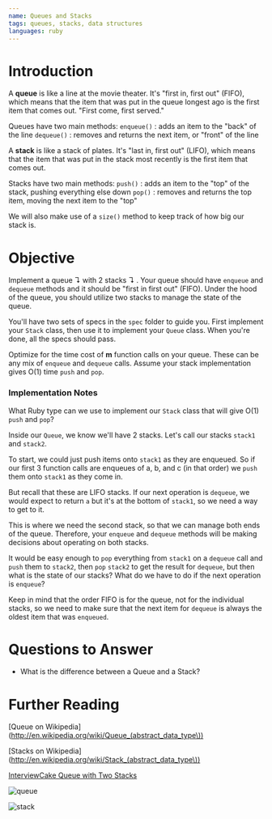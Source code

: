 ```yaml
---
name: Queues and Stacks
tags: queues, stacks, data structures
languages: ruby
---
```


# Introduction

A **queue** is like a line at the movie theater. It's "first in, first out" (FIFO), which means that the item that was put in the queue longest ago is the first item that comes out. "First come, first served."

Queues have two main methods:
`enqueue()` : adds an item to the "back" of the line
`dequeue()` : removes and returns the next item, or "front" of the line

A **stack** is like a stack of plates. It's "last in, first out" (LIFO), which means that the item that was put in the stack most recently is the first item that comes out.

Stacks have two main methods:
`push()` : adds an item to the "top" of the stack, pushing everything else
down
`pop()` : removes and returns the top item, moving the next item to the
"top"

We will also make use of a `size()` method to keep track of how big our
stack is.

# Objective

Implement a queue ↴ with 2 stacks ↴ . Your queue should have `enqueue` and `dequeue` methods and it should be "first in first out" (FIFO). Under the hood of the queue, you should utilize two stacks to manage the state of the queue.

You'll have two sets of specs in the `spec` folder to guide you. First
implement your `Stack` class, then use it to implement your `Queue`
class. When you're done, all the specs should pass.

Optimize for the time cost of **m** function calls on your queue. These can be any mix of `enqueue` and `dequeue` calls. Assume your stack implementation gives O(1) time `push` and `pop`.

### Implementation Notes

What Ruby type can we use to implement our `Stack` class that will give
O(1) `push` and `pop`?

Inside our `Queue`, we know we'll have 2 stacks. Let's call our stacks `stack1` and `stack2`.

To start, we could just push items onto `stack1` as they are enqueued. So if our first 3 function calls are enqueues of a, b, and c (in that order) we `push` them onto `stack1` as they come in.

But recall that these are LIFO stacks. If our next operation is `dequeue`, we would expect to return `a` but it's at the bottom of `stack1`, so we need a way to get to it.

This is where we need the second stack, so that we can manage both ends
of the queue. Therefore, your `enqueue` and `dequeue` methods will be
making decisions about operating on both stacks.

It would be easy enough to `pop` everything from `stack1` on a `dequeue`
call and `push` them to `stack2`, then `pop` `stack2` to get the result
for `dequeue`, but then what is the state of our stacks? What do we have
to do if the next operation is `enqueue`?

Keep in mind that the order FIFO is for the queue, not for the
individual stacks, so we need to make sure that the next item for
`dequeue` is always the oldest item that was `enqueued`.

# Questions to Answer

* What is the difference between a Queue and a Stack?

# Further Reading
[Queue on Wikipedia](http://en.wikipedia.org/wiki/Queue_(abstract_data_type\))

[Stacks on Wikipedia](http://en.wikipedia.org/wiki/Stack_(abstract_data_type\))

[InterviewCake Queue with Two Stacks](http://www.interviewcake.com/question/queue-two-stacks)

![queue](http://upload.wikimedia.org/wikipedia/commons/thumb/5/52/Data_Queue.svg/500px-Data_Queue.svg.png)

![stack](http://upload.wikimedia.org/wikipedia/commons/thumb/2/29/Data_stack.svg/500px-Data_stack.svg.png)
